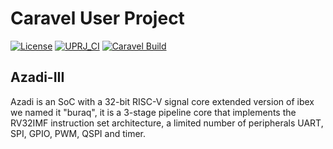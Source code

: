 # Caravel User Project

[![License](https://img.shields.io/badge/License-Apache%202.0-blue.svg)](https://opensource.org/licenses/Apache-2.0) [![UPRJ_CI](https://github.com/efabless/caravel_project_example/actions/workflows/user_project_ci.yml/badge.svg)](https://github.com/efabless/caravel_project_example/actions/workflows/user_project_ci.yml) [![Caravel Build](https://github.com/efabless/caravel_project_example/actions/workflows/caravel_build.yml/badge.svg)](https://github.com/efabless/caravel_project_example/actions/workflows/caravel_build.yml)


## Azadi-III

Azadi is an SoC with a 32-bit RISC-V signal core extended version of ibex we named it "buraq", it is a 3-stage pipeline core that implements the RV32IMF instruction set architecture, a limited number of peripherals UART, SPI, GPIO, PWM, QSPI and timer. 

